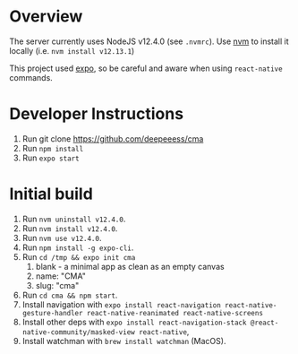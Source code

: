 # Overview

The server currently uses NodeJS v12.4.0 (see `.nvmrc`). Use [nvm](https://github.com/nvm-sh/nvm) to install it locally (i.e. `nvm install v12.13.1`)

This project used [expo](https://expo.io/), so be careful and aware when using `react-native` commands.

# Developer Instructions

1. Run git clone https://github.com/deepeeess/cma
2. Run `npm install`
3. Run `expo start`

# Initial build

1. Run `nvm uninstall v12.4.0`.
2. Run `nvm install v12.4.0`.
3. Run `nvm use v12.4.0`.
4. Run `npm install -g expo-cli`.
5. Run `cd /tmp && expo init cma`
   1. blank - a minimal app as clean as an empty canvas
   2. name: "CMA"
   3. slug: "cma"
6. Run `cd cma && npm start`.
7. Install navigation with `expo install react-navigation react-native-gesture-handler react-native-reanimated react-native-screens`
8. Install other deps with `expo install react-navigation-stack @react-native-community/masked-view react-native`, 
9. Install watchman with `brew install watchman` (MacOS).
